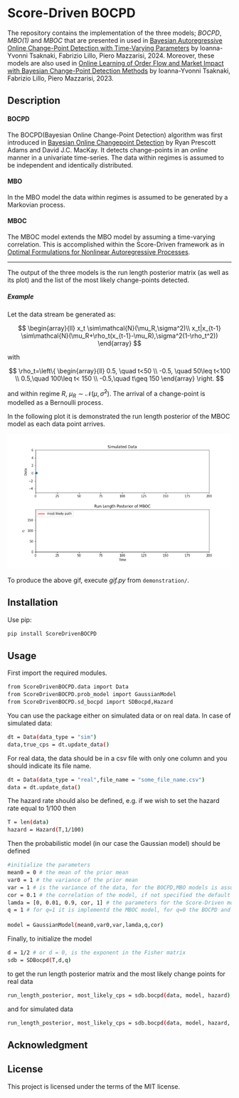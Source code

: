 # Score-Driven BOCPD

The repository contains the implementation of the three models; *BOCPD*, *MBO(1)* and *MBOC* that are presented in  used in [Bayesian Autoregressive Online Change-Point Detection with Time-Varying Parameters](https://papers.ssrn.com/sol3/papers.cfm?abstract_id=4902550) by Ioanna-Yvonni Tsaknaki, Fabrizio Lillo, Piero Mazzarisi, 2024. Moreover, these models are also used in [Online Learning of Order Flow and Market Impact with Bayesian Change-Point Detection Methods](https://papers.ssrn.com/sol3/papers.cfm?abstract_id=4500960) by Ioanna-Yvonni Tsaknaki, Fabrizio Lillo, Piero Mazzarisi, 2023.

## Description

#### BOCPD

The BOCPD(Bayesian Online Change-Point Detection) algorithm was first introduced in [Bayesian Online Changepoint Detection](https://arxiv.org/abs/0710.3742) by Ryan Prescott Adams and David J.C. MacKay. It detects change-points in an *online* manner in a univariate time-series. The data within regimes is assumed to be independent and identically distributed.

#### MBO

In the MBO model the data within regimes is assumed to be generated by a Markovian process.

#### MBOC

The MBOC model extends the MBO model by assuming a time-varying correlation. This is accomplished within the Score-Driven framework as in [Optimal Formulations for Nonlinear Autoregressive Processes](https://papers.tinbergen.nl/14103.pdf).

***

The output of the three models is the run length posterior matrix (as well as its plot) and the list of the most likely change-points detected.

##### Example

Let the data stream be generated as:

$$
\begin{array}{ll}
x_t \sim\mathcal{N}(\mu_R,\sigma^2)\\
x_t|x_{t-1} \sim\mathcal{N}(\mu_R+\rho_t(x_{t-1}-\mu_R),\sigma^2(1-\rho_t^2))
\end{array}  
$$

with

$$
\rho_t=\left\{
\begin{array}{ll}
0.5, \quad t<50 \\ 
-0.5, \quad 50\leq t<100 \\
0.5,\quad  100\leq t< 150 \\
-0.5,\quad t\geq 150
\end{array} 
\right.
$$

and within regime $R$, $\mu_R\sim\mathcal{N}(\mu,\tilde{\sigma}^2)$. The arrival of a change-point is modelled as a Bernoulli process.

In the following plot it is demonstrated the run length posterior of the MBOC model as each data point arrives.

![](demonstration/run_length_posterior.gif)

To produce the above gif, execute *gif.py* from `demonstration/`. 

## Installation

Use pip:
```bash
pip install ScoreDrivenBOCPD
```
## Usage 

First import the required modules.

```bash
from ScoreDrivenBOCPD.data import Data
from ScoreDrivenBOCPD.prob_model import GaussianModel
from ScoreDrivenBOCPD.sd_bocpd import SDBocpd,Hazard
```
You can use the package either on simulated data or on real data. 
In case of simulated data:

```bash
dt = Data(data_type = "sim")
data,true_cps = dt.update_data()
```

For real data, the data should be in a csv file with only one column and you should indicate its file name.

```bash
dt = Data(data_type = "real",file_name = "some_file_name.csv")
data = dt.update_data()
```

The hazard rate should also be defined, e.g. if we wish to set the hazard rate equal to $1/100$ then

```bash
T = len(data)
hazard = Hazard(T,1/100)
```

Then the probabilistic model (in our case the Gaussian model) should be defined

```bash
#initialize the parameters
mean0 = 0 # the mean of the prior mean 
var0 = 1 # the variance of the prior mean
var = 1 # is the variance of the data, for the BOCPD,MBO models is assumed to be known for the MBOC is simply an initial value that is updated
cor = 0.1 # the correlation of the model, if not specified the default value is 0
lamda = [0, 0.01, 0.9, cor, 1] # the parameters for the Score-Driven model
q = 1 # for q=1 it is implementd the MBOC model, for q=0 the BOCPD and for q=1/2 the MBO

model = GaussianModel(mean0,var0,var,lamda,q,cor)
```

Finally, to initialize the model

```bash
d = 1/2 # or d = 0, is the exponent in the Fisher matrix
sdb = SDBocpd(T,d,q)
```

to get the run length posterior matrix and the most likely change points for real data

```bash
run_length_posterior, most_likely_cps = sdb.bocpd(data, model, hazard)
```

and for simulated data

```bash
run_length_posterior, most_likely_cps = sdb.bocpd(data, model, hazard, true_cps)
```

## Acknowledgment

## License
This project is licensed under the terms of the MIT license.
